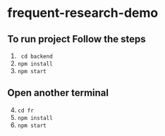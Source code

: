 # frequent-research-demo

## To run project Follow the steps
1. ``` cd backend```
2. ``` npm install ```
3. ``` npm start ```
## Open another terminal 
4. ```cd fr```
5. ```npm install ```
6. ```npm start```
